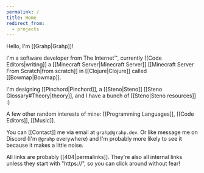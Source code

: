 ```yaml
---
permalink: /
title: Home
redirect_from:
  - projects
---
```

Hello, I'm [[Grahp|Grahp]]!

I'm a software developer from The Internet™, currently [[Code Editors|writing]] a [[Minecraft Server|Minecraft Server]] [[Minecraft Server From Scratch|from scratch]] in [[Clojure|Clojure]] called [[Bowmap|Bowmap]].

I'm designing [[Pinchord|Pinchord]], a [[Steno|Steno]] [[Steno Glossary#Theory|theory]], and I have a bunch of [[Steno|Steno resources]] :)

A few other random interests of mine: [[Programming Languages]], [[Code Editors]], [[Music]].

You can [[Contact]] me via email at `grahp@grahp.dev`. Or like message me on Discord (I'm `@grahp` everywhere) and I'm probably more likely to see it because it makes a little noise.

All links are probably [[404|permalinks]]. They're also all internal links unless they start with "https://", so you can click around without fear!
